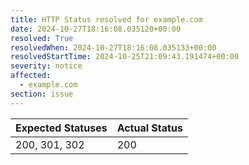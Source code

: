 ```yaml
---
title: HTTP Status resolved for example.com
date: 2024-10-27T18:16:08.035120+00:00
resolved: True
resolvedWhen: 2024-10-27T18:16:08.035133+00:00
resolvedStartTime: 2024-10-25T21:09:43.191474+00:00
severity: notice
affected:
  - example.com
section: issue
---
```


| Expected Statuses | Actual Status  |
|-------------------|----------------|
| 200, 301, 302 | 200 |
